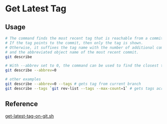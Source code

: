 # Get Latest Tag

## Usage

``` bash
# The command finds the most recent tag that is reachable from a commit.
# If the tag points to the commit, then only the tag is shown.
# Otherwise, it suffixes the tag name with the number of additional commits on top of the tagged object 
# and the abbreviated object name of the most recent commit.
git describe
```

``` bash
# With --abbrev set to 0, the command can be used to find the closest tagname without any suffix:
git describe --abbrev=0
```

``` bash
# other examples
git describe --abbrev=0 --tags # gets tag from current branch
git describe --tags `git rev-list --tags --max-count=1` # gets tags across all branches, not just the current branch
```

## Reference

[get-latest-tag-on-git.sh](https://gist.github.com/rponte/fdc0724dd984088606b0)
